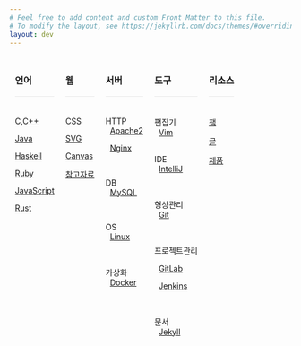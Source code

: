 ```yaml
---
# Feel free to add content and custom Front Matter to this file.
# To modify the layout, see https://jekyllrb.com/docs/themes/#overriding-theme-defaults
layout: dev
---
```


<!-- 언어 -->
<div class="block">
<h3>언어</h3>
<div style="border-top: 1px solid #e8e8e8; padding: 2px; padding-bottom: -4px; text-align: center; border-bottom: none;">&nbsp;</div>

<a href="./dev/language/C,C++">C,C++</a>
<br/>

<a href="./dev/language/Java">Java</a>
<br/>

<a href="./dev/language/Haskell">Haskell</a>
<br/>

<a href="./dev/language/Ruby">Ruby</a>
<br/>

<a href="./dev/language/JavaScript">JavaScript</a>
<br/>

<a href="./dev/language/Rust">Rust</a>
<br/>

<br/>

</div>



<!-- 웹 -->
<div class="block">
<h3>웹</h3>
<div style="border-top: 1px solid #e8e8e8; padding: 2px; padding-bottom: -4px; text-align: center; border-bottom: none;">&nbsp;</div>

<a href="./dev/web/CSS">CSS</a>
<br/>

<!--
<a href="./dev/web/DOM">DOM</a>
<br/>
-->

<a href="./dev/web/SVG">SVG</a>
<br/>

<a href="./dev/web/Canvas">Canvas</a>
<br/>

<a href="./dev/web/참고자료">참고자료</a>
<br/>

<br/>

</div>

<!-- 서버 -->
<div class="block">
<h3>서버</h3>
<div style="border-top: 1px solid #e8e8e8; padding: 2px; padding-bottom: -4px; text-align: center; border-bottom: none;">&nbsp;</div>

HTTP
<br/>
&nbsp; <a href="./dev/server/HTTP/Apache2">Apache2</a>
<br/>

&nbsp; <a href="./dev/server/HTTP/Nginx">Nginx</a>
<br/>

<br/>

DB
<br/>
&nbsp; <a href="./dev/server/Database/MySQL">MySQL</a>
<br/>

<!--
&nbsp; <a href="./dev/server/Database/Oracle-DBMS">Oracle-DBMS</a>
<br/>
-->

<!--
&nbsp; <a href="./dev/server/Database/Microsoft-SQL-Server">Microsoft-SQL-Server</a>
<br/>
-->

<!--
&nbsp; <a href="./dev/server/Database/SAP">SAP</a>
<br/>
-->

<br/>

OS
<br/>
&nbsp; <a href="./dev/server/OS/Linux">Linux</a>
<br/>

<!--
&nbsp; <a href="./dev/server/OS/Windows">Windows</a>
<br/>
-->

<!--
&nbsp; <a href="./dev/server/OS/Mac">Mac</a>
<br/>
-->
<br/>

가상화
<br/>
&nbsp; <a href="./dev/server/Virtualization/Docker">Docker</a>
<br/>

<!--
&nbsp; <a href="./dev/server/Virtualization/Hyper-V">Hyper-V</a>
<br/>
-->

<br/>

</div>

<!-- 도구 -->
<div class="block">
<h3>도구</h3>
<div style="border-top: 1px solid #e8e8e8; padding: 2px; padding-bottom: -4px; text-align: center; border-bottom: none;">&nbsp;</div>

편집기
<br/>
&nbsp; <a href="./dev/tool/Editor/Vim">Vim</a>
<br/>
<br/>

IDE
<br/>
&nbsp; <a href="./dev/tool/IDE/IntelliJ">IntelliJ</a>
<br/>
<!--
&nbsp; <a href="./dev/tool/IDE/Visual-Studio">Visual Studio</a>
<br/>
-->

<!--
&nbsp; <a href="./dev/tool/IDE/Eclipse">Eclipse</a>
<br/>
-->

<br/>

형상관리
<br/>
&nbsp; <a href="./dev/tool/VersionControl/Git">Git</a>
<br/>

<!--
&nbsp; <a href="./dev/tool/VersionControl/Subversion">Subversion</a>
<br/>
-->
<br/>

프로젝트관리
<br/>

<!--
&nbsp; <a href="./dev/tool/SCM/GitHub">GitHub</a>
<br/>
-->

&nbsp; <a href="./dev/tool/SCM/GitLab">GitLab</a>
<br/>

&nbsp; <a href="./dev/tool/SCM/Jenkins">Jenkins</a>
<br/>

<br/>

문서
<br/>
&nbsp; <a href="./dev/tool/Document/Jekyll">Jekyll</a>
<br/>

<br/>

</div>

<div class="block">
<h3>리소스</h3>
<div style="border-top: 1px solid #e8e8e8; padding: 2px; padding-bottom: -4px; text-align: center; border-bottom: none;">&nbsp;</div>

<a href="./dev/resource/book">책</a>
<br/>

<a href="./dev/resource/post">글</a>
<br/>

<a href="./dev/resource/product">제품</a>
<br/>

</div>

<style>
.block {
  float: left;
  padding: 10px;
  text-align: left;
}
</style>
